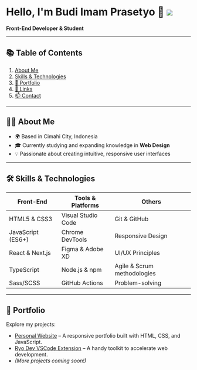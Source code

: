 # Hello, I'm **Budi Imam Prasetyo** 👋 ![](https://user-images.githubusercontent.com/18350557/176309783-0785949b-9127-417c-8b55-ab5a4333674e.gif)

**Front-End Developer & Student**

---

## 📚 Table of Contents

1. [About Me](#about-me)
2. [Skills & Technologies](#skills--technologies)
3. [📂 Portfolio](#-portfolio)
4. [🔗 Links](#-links)
5. [📫 Contact](#-contact)

---

## 🧑‍💻 About Me

- 🌍 Based in Cimahi City, Indonesia
- 🎓 Currently studying and expanding knowledge in **Web Design**
- 💡 Passionate about creating intuitive, responsive user interfaces

---

## 🛠️ Skills & Technologies

<div align="center">

| Front-End           | Tools & Platforms                    | Others                      |
| ------------------- | ------------------------------------ | --------------------------- |
| HTML5 & CSS3        | Visual Studio Code                   | Git & GitHub                |
| JavaScript (ES6+)   | Chrome DevTools                      | Responsive Design           |
| React & Next.js     | Figma & Adobe XD                     | UI/UX Principles            |
| TypeScript          | Node.js & npm                        | Agile & Scrum methodologies |
| Sass/SCSS           | GitHub Actions                       | Problem-solving             |

</div>

---

## 📂 Portfolio

Explore my projects:

- [Personal Website](http://budi-imam-prasetyo.github.io/Portofolio-Ketiga/) – A responsive portfolio built with HTML, CSS, and JavaScript.
- [Ryo Dev VSCode Extension](https://marketplace.visualstudio.com/items?itemName=budiimamprsty.ryodev) – A handy toolkit to accelerate web development.
- *(More projects coming soon!)*
